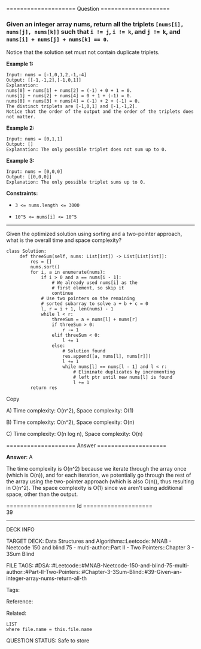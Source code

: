 ==================== Question ====================  

### Given an integer array nums, return all the triplets `[nums[i], nums[j], nums[k]]` such that `i != j`, `i != k`, and `j != k`, and `nums[i] + nums[j] + nums[k] == 0`.

Notice that the solution set must not contain duplicate triplets.

**Example 1:**

<!-- codeblock-start -->
<pre><code>Input: nums = [-1,0,1,2,-1,-4]
Output: [[-1,-1,2],[-1,0,1]]
Explanation:
nums[0] + nums[1] + nums[2] = (-1) + 0 + 1 = 0.
nums[1] + nums[2] + nums[4] = 0 + 1 + (-1) = 0.
nums[0] + nums[3] + nums[4] = (-1) + 2 + (-1) = 0.
The distinct triplets are [-1,0,1] and [-1,-1,2].
Notice that the order of the output and the order of the triplets does not matter.
</code></pre>
<!-- codeblock-end -->

**Example 2:**

<!-- codeblock-start -->
<pre><code>Input: nums = [0,1,1]
Output: []
Explanation: The only possible triplet does not sum up to 0.
</code></pre>
<!-- codeblock-end -->

**Example 3:**

<!-- codeblock-start -->
<pre><code>Input: nums = [0,0,0]
Output: [[0,0,0]]
Explanation: The only possible triplet sums up to 0.
</code></pre>
<!-- codeblock-end -->

**Constraints:**

- `3 <= nums.length <= 3000`

- `10^5 <= nums[i] <= 10^5`

---

Given the optimized solution using sorting and a two-pointer approach, what is the overall time and space complexity?

<!-- codeblock-start -->
<pre><code class="hljs language-python"><span class="hljs-keyword">class</span> <span class="hljs-title class_">Solution</span>:
     <span class="hljs-keyword">def</span> <span class="hljs-title function_">threeSum</span>(<span class="hljs-params">self, nums: <span class="hljs-type">List</span>[<span class="hljs-built_in">int</span>]</span>) -> <span class="hljs-type">List</span>[<span class="hljs-type">List</span>[<span class="hljs-built_in">int</span>]]:
         res = []
         nums.sort()
         <span class="hljs-keyword">for</span> i, a <span class="hljs-keyword">in</span> <span class="hljs-built_in">enumerate</span>(nums):
             <span class="hljs-keyword">if</span> i > <span class="hljs-number">0</span> <span class="hljs-keyword">and</span> a == nums[i - <span class="hljs-number">1</span>]:
                 <span class="hljs-comment"># We already used nums[i] as the</span>
                 <span class="hljs-comment"># first element, so skip it</span>
                 <span class="hljs-keyword">continue</span>
             <span class="hljs-comment"># Use two pointers on the remaining</span>
             <span class="hljs-comment"># sorted subarray to solve a + b + c = 0</span>
             l, r = i + <span class="hljs-number">1</span>, <span class="hljs-built_in">len</span>(nums) - <span class="hljs-number">1</span>
             <span class="hljs-keyword">while</span> l &#x3C; r:
                 threeSum = a + nums[l] + nums[r]
                 <span class="hljs-keyword">if</span> threeSum > <span class="hljs-number">0</span>:
                     r -= <span class="hljs-number">1</span>
                 <span class="hljs-keyword">elif</span> threeSum &#x3C; <span class="hljs-number">0</span>:
                     l += <span class="hljs-number">1</span>
                 <span class="hljs-keyword">else</span>:
                     <span class="hljs-comment"># Solution found</span>
                     res.append([a, nums[l], nums[r]])
                     l += <span class="hljs-number">1</span>
                     <span class="hljs-keyword">while</span> nums[l] == nums[l - <span class="hljs-number">1</span>] <span class="hljs-keyword">and</span> l &#x3C; r:
                         <span class="hljs-comment"># Eliminate duplicates by incrementing</span>
                         <span class="hljs-comment"># left ptr until new nums[l] is found</span>
                         l += <span class="hljs-number">1</span>
         <span class="hljs-keyword">return</span> res
</code></pre>
<!-- codeblock-end -->

Copy

A) Time complexity: O(n^2), Space complexity: O(1)

B) Time complexity: O(n^2), Space complexity: O(n)

C) Time complexity: O(n log n), Space complexity: O(n)  

==================== Answer ====================  

**Answer**: A

The time complexity is O(n^2) because we iterate through the array once (which is O(n)), and for each iteration, we potentially go through the rest of the array using the two-pointer approach (which is also O(n)), thus resulting in O(n^2). The space complexity is O(1) since we aren't using additional space, other than the output.

==================== Id ====================  
39

---

DECK INFO

TARGET DECK: Data Structures and Algorithms::Leetcode::MNAB - Neetcode 150 and blind 75 - multi-author::Part II - Two Pointers::Chapter 3 - 3Sum Blind

FILE TAGS: #DSA::#Leetcode::#MNAB-Neetcode-150-and-blind-75-multi-author::#Part-II-Two-Pointers::#Chapter-3-3Sum-Blind::#39-Given-an-integer-array-nums-return-all-th

Tags:

Reference:

Related:

```dataview
LIST
where file.name = this.file.name
```
QUESTION STATUS: Safe to store
